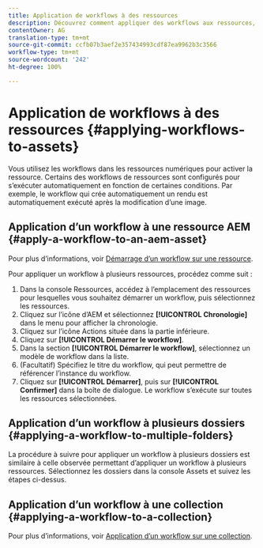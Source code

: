 ```yaml
---
title: Application de workflows à des ressources
description: Découvrez comment appliquer des workflows aux ressources, aux dossiers et aux collections dans Adobe Experience Manager Assets.
contentOwner: AG
translation-type: tm+mt
source-git-commit: ccfb07b3aef2e357434993cdf87ea9962b3c3566
workflow-type: tm+mt
source-wordcount: '242'
ht-degree: 100%

---
```



# Application de workflows à des ressources {#applying-workflows-to-assets}

Vous utilisez les workflows dans les ressources numériques pour activer la ressource. Certains des workflows de ressources sont configurés pour s’exécuter automatiquement en fonction de certaines conditions. Par exemple, le workflow qui crée automatiquement un rendu est automatiquement exécuté après la modification d’une image.

## Application d’un workflow à une ressource AEM {#apply-a-workflow-to-an-aem-asset}

Pour plus d’informations, voir [Démarrage d’un workflow sur une ressource](/help/assets/manage-digital-assets.md#starting-a-workflow-on-an-asset).

Pour appliquer un workflow à plusieurs ressources, procédez comme suit :

1. Dans la console Ressources, accédez à l’emplacement des ressources pour lesquelles vous souhaitez démarrer un workflow, puis sélectionnez les ressources.
1. Cliquez sur l’icône d’AEM et sélectionnez **[!UICONTROL Chronologie]** dans le menu pour afficher la chronologie.
1. Cliquez sur l’icône Actions située dans la partie inférieure.
1. Cliquez sur **[!UICONTROL Démarrer le workflow]**.
1. Dans la section **[!UICONTROL Démarrer le workflow]**, sélectionnez un modèle de workflow dans la liste.
1. (Facultatif) Spécifiez le titre du workflow, qui peut permettre de référencer l’instance du workflow.
1. Cliquez sur **[!UICONTROL Démarrer]**, puis sur **[!UICONTROL Confirmer]** dans la boîte de dialogue. Le workflow s’exécute sur toutes les ressources sélectionnées.

## Application d’un workflow à plusieurs dossiers {#applying-a-workflow-to-multiple-folders}

La procédure à suivre pour appliquer un workflow à plusieurs dossiers est similaire à celle observée permettant d’appliquer un workflow à plusieurs ressources. Sélectionnez les dossiers dans la console Assets et suivez les étapes ci-dessus.

## Application d’un workflow à une collection {#applying-a-workflow-to-a-collection}

Pour plus d’informations, voir [Application d’un workflow sur une collection](/help/assets/manage-collections.md#run-a-workflow-on-a-collection).
